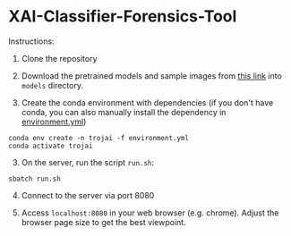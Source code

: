 # XAI-Classifier-Forensics-Tool

Instructions:
1) Clone the repository

3) Download the pretrained models and sample images from [this link](https://drive.google.com/file/d/1XaUW1EtvuTfbOG38F1aRzWcpb1f4d0iO/view?usp=sharing) into `models` directory.

2) Create the conda environment with dependencies (if you don't have conda, you can also manually install the dependency in [environment.yml](https://github.com/Eric-mingjie/trojai-study-group-3/blob/main/environment.yml#L8))
```
conda env create -n trojai -f environment.yml
conda activate trojai
```

3) On the server, run the script `run.sh`:  
```
sbatch run.sh
```

4) Connect to the server via port 8080

5) Access `localhost:8080` in your web browser (e.g. chrome). Adjust the browser page size to get the best viewpoint.
